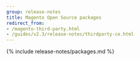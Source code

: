 ```yaml
---
group: release-notes
title: Magento Open Source packages
redirect_from:
- /magento-third-party.html
- /guides/v2.3/release-notes/thirdparty-ce.html
---
```


<!-- The 'packages' variable contains the 'packages' node of the '_data/codebase/v2_3/open-source/composer_lock.json' file
{% assign packages = site.data.codebase.v2_3.open-source.composer_lock.packages %} -->

<!-- The 'packages-dev' variable contains the 'packages-dev' node of the '_data/codebase/v2_3/open-source/composer_lock.json' file
{% assign packages-dev = site.data.codebase.v2_3.open-source.composer_lock.packages-dev %} -->

<!-- The edition variable contains `ce` value from the _data/var.yml file
{% assign edition = site.data.var.ce %} -->

{% include release-notes/packages.md %}
